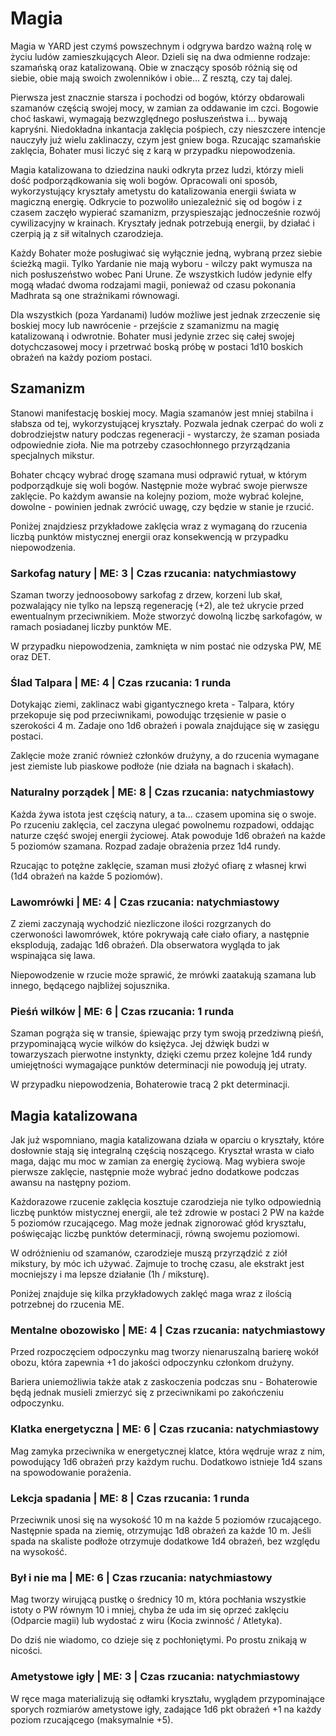 # Magia

Magia w YARD jest czymś powszechnym i odgrywa bardzo ważną rolę w życiu ludów zamieszkujących Aleor. Dzieli się na dwa odmienne rodzaje: szamańską oraz katalizowaną. Obie w znaczący sposób różnią się od siebie, obie mają swoich zwolenników i obie... Z resztą, czy taj dalej.

Pierwsza jest znacznie starsza i pochodzi od bogów, którzy obdarowali szamanów częścią swojej mocy, w zamian za oddawanie im czci. Bogowie choć łaskawi, wymagają bezwzględnego posłuszeństwa i... bywają kapryśni. Niedokładna inkantacja zaklęcia pośpiech, czy nieszczere intencje nauczyły już wielu zaklinaczy, czym jest gniew boga. Rzucając szamańskie zaklęcia, Bohater musi liczyć się z karą w przypadku niepowodzenia.

Magia katalizowana to dziedzina nauki odkryta przez ludzi, którzy mieli dość podporządkowania się woli bogów. Opracowali oni sposób, wykorzystujący kryształy ametystu do katalizowania energii świata w magiczną energię. Odkrycie to pozwoliło uniezależnić się od bogów i z czasem zaczęło wypierać szamanizm, przyspieszając jednocześnie rozwój cywilizacyjny w krainach. Kryształy jednak potrzebują energii, by działać i czerpią ją z sił witalnych czarodzieja.

Każdy Bohater może posługiwać się wyłącznie jedną, wybraną przez siebie ścieżką magii. Tylko Yardanie nie mają wyboru - wilczy pakt wymusza na nich posłuszeństwo wobec Pani Urune. Ze wszystkich ludów jedynie elfy mogą władać dwoma rodzajami magii, ponieważ od czasu pokonania Madhrata są one strażnikami równowagi.

Dla wszystkich (poza Yardanami) ludów możliwe jest jednak zrzeczenie się boskiej mocy lub nawrócenie - przejście z szamanizmu na magię katalizowaną i odwrotnie. Bohater musi jedynie zrzec się całej swojej dotychczasowej mocy i przetrwać boską próbę w postaci 1d10 boskich obrażeń na każdy poziom postaci.

## Szamanizm

Stanowi manifestację boskiej mocy. Magia szamanów jest mniej stabilna i słabsza od tej, wykorzystującej kryształy. Pozwala jednak czerpać do woli z dobrodziejstw natury podczas regeneracji - wystarczy, że szaman posiada odpowiednie zioła. Nie ma potrzeby czasochłonnego przyrządzania specjalnych mikstur.

Bohater chcący wybrać drogę szamana musi odprawić rytuał, w którym podporządkuje się woli bogów. Następnie może wybrać swoje pierwsze zaklęcie. Po każdym awansie na kolejny poziom, może wybrać kolejne, dowolne - powinien jednak zwrócić uwagę, czy będzie w stanie je rzucić.

Poniżej znajdziesz przykładowe zaklęcia wraz z wymaganą do rzucenia liczbą punktów mistycznej energii oraz konsekwencją w przypadku niepowodzenia.

### Sarkofag natury | ME: 3 | Czas rzucania: natychmiastowy

Szaman tworzy jednoosobowy sarkofag z drzew, korzeni lub skał, pozwalający nie tylko na lepszą regenerację (+2), ale też ukrycie przed ewentualnym przeciwnikiem. Może stworzyć dowolną liczbę sarkofagów, w ramach posiadanej liczby punktów ME.

W przypadku niepowodzenia, zamknięta w nim postać nie odzyska PW, ME oraz DET.


### Ślad Talpara | ME: 4 | Czas rzucania: 1 runda 

Dotykając ziemi, zaklinacz wabi gigantycznego kreta - Talpara, który przekopuje się pod przeciwnikami, powodując trzęsienie w pasie o szerokości 4 m. Zadaje ono 1d6 obrażeń i powala znajdujące się w zasięgu postaci.

Zaklęcie może zranić również członków drużyny, a do rzucenia wymagane jest ziemiste lub piaskowe podłoże (nie działa na bagnach i skałach). 

### Naturalny porządek | ME: 8 | Czas rzucania: natychmiastowy

Każda żywa istota jest częścią natury, a ta... czasem upomina się o swoje. Po rzuceniu zaklęcia, cel zaczyna ulegać powolnemu rozpadowi, oddając naturze część swojej energii życiowej. Atak powoduje 1d6 obrażeń na każde 5 poziomów szamana. Rozpad zadaje obrażenia przez 1d4 rundy.

Rzucając to potężne zaklęcie, szaman musi złożyć ofiarę z własnej krwi (1d4 obrażeń na każde 5 poziomów).

### Lawomrówki | ME: 4 | Czas rzucania: natychmiastowy

Z ziemi zaczynają wychodzić niezliczone ilości rozgrzanych do czerwoności lawomrówek, które pokrywają całe ciało ofiary, a następnie eksplodują, zadając 1d6 obrażeń. Dla obserwatora wygląda to jak wspinająca się lawa.

Niepowodzenie w rzucie może sprawić, że mrówki zaatakują szamana lub innego, będącego najbliżej sojusznika.

### Pieśń wilków | ME: 6 | Czas rzucania: 1 runda

Szaman pogrąża się w transie, śpiewając przy tym swoją przedziwną pieśń, przypominającą wycie wilków do księżyca. Jej dźwięk budzi w towarzyszach pierwotne instynkty, dzięki czemu przez kolejne 1d4 rundy umiejętności wymagające punktów determinacji nie powodują jej utraty.

W przypadku niepowodzenia, Bohaterowie tracą 2 pkt determinacji.

## Magia katalizowana

Jak już wspomniano, magia katalizowana działa w oparciu o kryształy, które dosłownie stają się integralną częścią noszącego. Kryształ wrasta w ciało maga, dając mu moc w zamian za energię życiową. Mag wybiera swoje pierwsze zaklęcie, następnie może wybrać jedno dodatkowe podczas awansu na następny poziom.

Każdorazowe rzucenie zaklęcia kosztuje czarodzieja nie tylko odpowiednią liczbę punktów mistycznej energii, ale też zdrowie w postaci 2 PW na każde 5 poziomów rzucającego. Mag może jednak zignorować głód kryształu, poświęcając liczbę punktów determinacji, równą swojemu poziomowi.

W odróżnieniu od szamanów, czarodzieje muszą przyrządzić z ziół mikstury, by móc ich używać. Zajmuje to trochę czasu, ale ekstrakt jest mocniejszy i ma lepsze działanie (1h / miksturę).

Poniżej znajduje się kilka przykładowych zaklęć maga wraz z ilością potrzebnej do rzucenia ME.

### Mentalne obozowisko | ME: 4 | Czas rzucania: natychmiastowy

Przed rozpoczęciem odpoczynku mag tworzy nienaruszalną barierę wokół obozu, która zapewnia +1 do jakości odpoczynku członkom drużyny.

Bariera uniemożliwia także atak z zaskoczenia podczas snu - Bohaterowie będą jednak musieli zmierzyć się z przeciwnikami po zakończeniu odpoczynku.

### Klatka energetyczna | ME: 6 | Czas rzucania: natychmiastowy

Mag zamyka przeciwnika w energetycznej klatce, która wędruje wraz z nim, powodujący 1d6 obrażeń przy każdym ruchu. Dodatkowo istnieje 1d4 szans na spowodowanie porażenia.

### Lekcja spadania | ME: 8 | Czas rzucania: 1 runda

Przeciwnik unosi się na wysokość 10 m na każde 5 poziomów rzucającego. Następnie spada na ziemię, otrzymując 1d8 obrażeń za każde 10 m. Jeśli spada na skaliste podłoże otrzymuje dodatkowe 1d4 obrażeń, bez względu na wysokość.

### Był i nie ma | ME: 6 | Czas rzucania: natychmiastowy

Mag tworzy wirującą pustkę o średnicy 10 m, która pochłania wszystkie istoty o PW równym 10 i mniej, chyba że uda im się oprzeć zaklęciu (Odparcie magii) lub wydostać z wiru (Kocia zwinność / Atletyka). 

Do dziś nie wiadomo, co dzieje się z pochłoniętymi. Po prostu znikają w nicości.

### Ametystowe igły | ME: 3 | Czas rzucania: natychmiastowy

W ręce maga materializują się odłamki kryształu, wyglądem przypominające sporych rozmiarów ametystowe igły, zadające 1d6 pkt obrażeń +1 na każdy poziom rzucającego (maksymalnie +5).